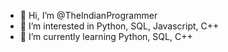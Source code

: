 - 👋 Hi, I’m @TheIndianProgrammer
- 👀 I’m interested in Python, SQL, Javascript, C++
- 🌱 I’m currently learning Python, SQL, C++

<!---
TheIndianProgrammer/TheIndianProgrammer is a ✨ special ✨ repository because its `README.md` (this file) appears on your GitHub profile.
You can click the Preview link to take a look at your changes.
--->
